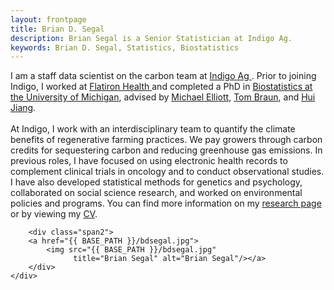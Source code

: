 ```yaml
---
layout: frontpage
title: Brian D. Segal
description: Brian Segal is a Senior Statistician at Indigo Ag.
keywords: Brian D. Segal, Statistics, Biostatistics
---
```


<div class="container">
    <div class="row-fluid">
        <div class="span7">
            I am a staff data scientist on the carbon team at <a href = "http://www.indigoag.com"> Indigo Ag </a>. Prior to joining Indigo, I worked at <a href = "http://www.flatiron.com"> Flatiron Health </a> and completed a PhD in <a href = "https://sph.umich.edu/biostat/"> Biostatistics at the University of Michigan</a>, advised by <a href = "https://sph.umich.edu/faculty-profiles/elliott-michael.html"> Michael Elliott</a>, <a href = "https://sph.umich.edu/faculty-profiles/braun-thomas.html"> Tom Braun</a>, and <a href = "http://www-personal.umich.edu/~jianghui/"> Hui Jiang</a>.<br>
            <br>
            At Indigo, I work with an interdisciplinary team to quantify the climate benefits of regenerative farming practices. We pay growers through carbon credits for sequestering carbon and reducing greenhouse gas emissions. In previous roles, I have focused on using electronic health records to complement clinical trials in oncology and to conduct observational studies. I have also developed statistical methods for genetics and psychology, collaborated on social science research, and worked on environmental policies and programs. You can find more information on my <a href = "{{ BASE_PATH }}/pages/research.html">research page</a> or by viewing my <a href = "{{ BASE_PATH }}/bdsegal_cv.pdf"> CV</a>.
        </div>

        <div class="span2">
        <a href="{{ BASE_PATH }}/bdsegal.jpg">
            <img src="{{ BASE_PATH }}/bdsegal.jpg"
                  title="Brian Segal" alt="Brian Segal"/></a>
        </div>
    </div>
</div>